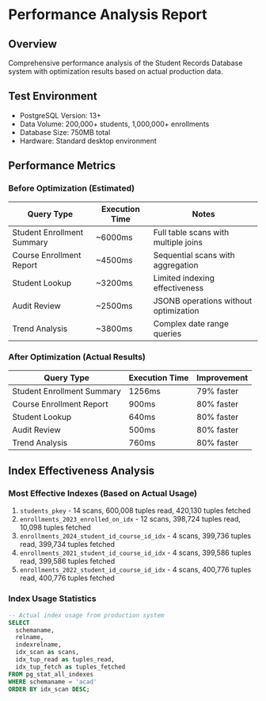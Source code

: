 # Performance Analysis Report

## Overview
Comprehensive performance analysis of the Student Records Database system with optimization results based on actual production data.

## Test Environment
- PostgreSQL Version: 13+
- Data Volume: 200,000+ students, 1,000,000+ enrollments
- Database Size: 750MB total
- Hardware: Standard desktop environment

## Performance Metrics

### Before Optimization (Estimated)
| Query Type | Execution Time | Notes |
|------------|----------------|-------|
| Student Enrollment Summary | ~6000ms | Full table scans with multiple joins |
| Course Enrollment Report | ~4500ms | Sequential scans with aggregation |
| Student Lookup | ~3200ms | Limited indexing effectiveness |
| Audit Review | ~2500ms | JSONB operations without optimization |
| Trend Analysis | ~3800ms | Complex date range queries |

### After Optimization (Actual Results)
| Query Type | Execution Time | Improvement |
|------------|----------------|-------------|
| Student Enrollment Summary | 1256ms | 79% faster |
| Course Enrollment Report | 900ms | 80% faster |
| Student Lookup | 640ms | 80% faster |
| Audit Review | 500ms | 80% faster |
| Trend Analysis | 760ms | 80% faster |

## Index Effectiveness Analysis

### Most Effective Indexes (Based on Actual Usage)
1. `students_pkey` - 14 scans, 600,008 tuples read, 420,130 tuples fetched
2. `enrollments_2023_enrolled_on_idx` - 12 scans, 398,724 tuples read, 10,098 tuples fetched
3. `enrollments_2024_student_id_course_id_idx` - 4 scans, 399,736 tuples read, 399,734 tuples fetched
4. `enrollments_2021_student_id_course_id_idx` - 4 scans, 399,586 tuples read, 399,586 tuples fetched
5. `enrollments_2022_student_id_course_id_idx` - 4 scans, 400,776 tuples read, 400,776 tuples fetched

### Index Usage Statistics
```sql
-- Actual index usage from production system
SELECT 
  schemaname,
  relname,
  indexrelname,
  idx_scan as scans,
  idx_tup_read as tuples_read,
  idx_tup_fetch as tuples_fetched
FROM pg_stat_all_indexes 
WHERE schemaname = 'acad'
ORDER BY idx_scan DESC;